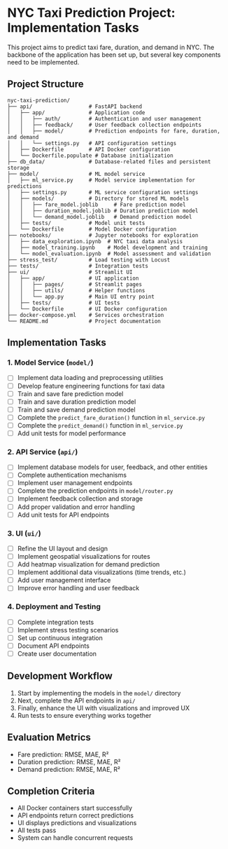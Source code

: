 # NYC Taxi Prediction Project: Implementation Tasks

This project aims to predict taxi fare, duration, and demand in NYC. The backbone of the application has been set up, but several key components need to be implemented.

## Project Structure

```
nyc-taxi-prediction/
├── api/                  # FastAPI backend
│   ├── app/              # Application code
│   │   ├── auth/         # Authentication and user management
│   │   ├── feedback/     # User feedback collection endpoints
│   │   ├── model/        # Prediction endpoints for fare, duration, and demand
│   │   └── settings.py   # API configuration settings
│   ├── Dockerfile        # API Docker configuration
│   └── Dockerfile.populate # Database initialization
├── db_data/              # Database-related files and persistent storage
├── model/                # ML model service
│   ├── ml_service.py     # Model service implementation for predictions
│   ├── settings.py       # ML service configuration settings
│   ├── models/           # Directory for stored ML models
│   │   ├── fare_model.joblib     # Fare prediction model
│   │   ├── duration_model.joblib # Duration prediction model
│   │   └── demand_model.joblib   # Demand prediction model
│   ├── tests/            # Model unit tests
│   └── Dockerfile        # Model Docker configuration
├── notebooks/            # Jupyter notebooks for exploration
│   ├── data_exploration.ipynb  # NYC taxi data analysis
│   ├── model_training.ipynb    # Model development and training
│   └── model_evaluation.ipynb  # Model assessment and validation
├── stress_test/          # Load testing with Locust
├── tests/                # Integration tests
├── ui/                   # Streamlit UI
│   ├── app/              # UI application
│   │   ├── pages/        # Streamlit pages
│   │   ├── utils/        # Helper functions
│   │   └── app.py        # Main UI entry point
│   ├── tests/            # UI tests
│   └── Dockerfile        # UI Docker configuration
├── docker-compose.yml    # Services orchestration
└── README.md             # Project documentation
```

## Implementation Tasks

### 1. Model Service (`model/`)

- [ ] Implement data loading and preprocessing utilities
- [ ] Develop feature engineering functions for taxi data
- [ ] Train and save fare prediction model
- [ ] Train and save duration prediction model
- [ ] Train and save demand prediction model
- [ ] Complete the `predict_fare_duration()` function in `ml_service.py`
- [ ] Complete the `predict_demand()` function in `ml_service.py`
- [ ] Add unit tests for model performance

### 2. API Service (`api/`)

- [ ] Implement database models for user, feedback, and other entities
- [ ] Complete authentication mechanisms
- [ ] Implement user management endpoints
- [ ] Complete the prediction endpoints in `model/router.py`
- [ ] Implement feedback collection and storage
- [ ] Add proper validation and error handling
- [ ] Add unit tests for API endpoints

### 3. UI (`ui/`)

- [ ] Refine the UI layout and design
- [ ] Implement geospatial visualizations for routes
- [ ] Add heatmap visualization for demand prediction
- [ ] Implement additional data visualizations (time trends, etc.)
- [ ] Add user management interface
- [ ] Improve error handling and user feedback

### 4. Deployment and Testing

- [ ] Complete integration tests
- [ ] Implement stress testing scenarios
- [ ] Set up continuous integration
- [ ] Document API endpoints
- [ ] Create user documentation

## Development Workflow

1. Start by implementing the models in the `model/` directory
2. Next, complete the API endpoints in `api/`
3. Finally, enhance the UI with visualizations and improved UX
4. Run tests to ensure everything works together

## Evaluation Metrics

- Fare prediction: RMSE, MAE, R²
- Duration prediction: RMSE, MAE, R²
- Demand prediction: RMSE, MAE, R²

## Completion Criteria

- All Docker containers start successfully
- API endpoints return correct predictions
- UI displays predictions and visualizations
- All tests pass
- System can handle concurrent requests 